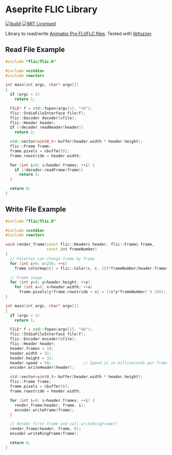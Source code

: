 # Aseprite FLIC Library

[![build](https://github.com/aseprite/flic/actions/workflows/build.yml/badge.svg)](https://github.com/aseprite/flic/actions/workflows/build.yml)
[![MIT Licensed](https://img.shields.io/badge/license-MIT-blue.svg)](LICENSE.txt)

Library to read/write [Animator Pro FLI/FLC files](https://en.wikipedia.org/wiki/FLIC_(file_format)).
Tested with [libfuzzer](https://github.com/aseprite/fuzz).

## Read File Example

```c++
#include "flic/flic.h"

#include <cstdio>
#include <vector>

int main(int argc, char* argv[])
{
  if (argc < 2)
    return 1;

  FILE* f = std::fopen(argv[1], "rb");
  flic::StdioFileInterface file(f);
  flic::Decoder decoder(&file);
  flic::Header header;
  if (!decoder.readHeader(header))
    return 2;

  std::vector<uint8_t> buffer(header.width * header.height);
  flic::Frame frame;
  frame.pixels = &buffer[0];
  frame.rowstride = header.width;

  for (int i=0; i<header.frames; ++i) {
    if (!decoder.readFrame(frame))
      return 3;
  }

  return 0;
}
```

## Write File Example

```c++
#include "flic/flic.h"

#include <cstdio>
#include <vector>

void render_frame(const flic::Header& header, flic::Frame& frame,
                  const int frameNumber)
{
  // Palettes can change frame by frame
  for (int c=0; c<256; ++c)
    frame.colormap[c] = flic::Color(c, c, 255*frameNumber/header.frames);

  // Frame image
  for (int y=0; y<header.height; ++y)
    for (int x=0; x<header.width; ++x)
      frame.pixels[y*frame.rowstride + x] = ((x*y*frameNumber) % 256);
}

int main(int argc, char* argv[])
{
  if (argc < 2)
    return 1;

  FILE* f = std::fopen(argv[1], "wb");
  flic::StdioFileInterface file(f);
  flic::Encoder encoder(&file);
  flic::Header header;
  header.frames = 10;
  header.width = 32;
  header.height = 32;
  header.speed = 50;              // Speed is in milliseconds per frame
  encoder.writeHeader(header);

  std::vector<uint8_t> buffer(header.width * header.height);
  flic::Frame frame;
  frame.pixels = &buffer[0];
  frame.rowstride = header.width;

  for (int i=0; i<header.frames; ++i) {
    render_frame(header, frame, i);
    encoder.writeFrame(frame);
  }

  // Render first frame and call writeRingFrame()
  render_frame(header, frame, 0);
  encoder.writeRingFrame(frame);

  return 0;
}
```
